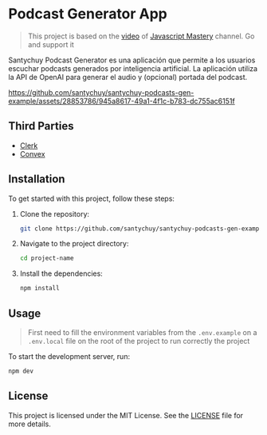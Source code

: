 # Podcast Generator App

> This project is based on the [video](https://www.youtube.com/watch?v=zfAb95tJvZQ&list=WL&index=1&t=8711s) of [Javascript Mastery](https://www.youtube.com/@javascriptmastery) channel. Go and support it

Santychuy Podcast Generator es una aplicación que permite a los usuarios escuchar podcasts generados por inteligencia artificial. La aplicación utiliza la API de OpenAI para generar el audio y (opcional) portada del podcast.


https://github.com/santychuy/santychuy-podcasts-gen-example/assets/28853786/945a8617-49a1-4f1c-b783-dc755ac6151f


## Third Parties

- [Clerk](https://clerk.com)
- [Convex](https://convex.dev)

## Installation

To get started with this project, follow these steps:

1. Clone the repository:

   ```bash
   git clone https://github.com/santychuy/santychuy-podcasts-gen-example.git
   ```

2. Navigate to the project directory:

   ```bash
   cd project-name
   ```

3. Install the dependencies:

   ```bash
   npm install
   ```

## Usage

> First need to fill the environment variables from the `.env.example` on a `.env.local` file on the root of the project to run correctly the project

To start the development server, run:

```bash
npm dev
```

## License

This project is licensed under the MIT License. See the [LICENSE](/LICENSE) file for more details.
